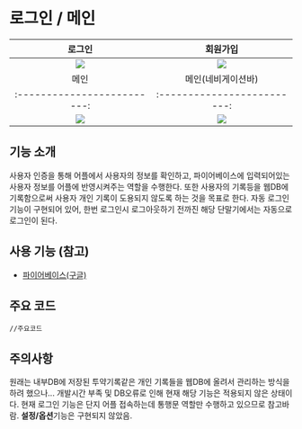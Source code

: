 # 로그인 / 메인

로그인       |  회원가입    
:-------------------------:|:-------------------------:
![](https://user-images.githubusercontent.com/58100710/144952974-d2fb44c4-5eda-4a4d-a96e-d1ee2e3ac51f.png)  |  ![](https://user-images.githubusercontent.com/58100710/144952979-a181cb79-97d5-4ab1-9e82-25ded53d7057.png)
메인       |  메인(네비게이션바)    |
:-------------------------:|:-------------------------:
![](https://user-images.githubusercontent.com/58100710/144952786-12775f8c-56da-4fd2-bbe2-ac0fb609bd9d.png)  | ![](https://user-images.githubusercontent.com/58100710/145129010-f2dc4c2c-1d79-4d4a-ab2e-e314062a0cf5.png)



## 기능 소개
사용자 인증을 통해 어플에서 사용자의 정보를 확인하고, 파이어베이스에 입력되어있는 사용자 정보를 어플에 반영시켜주는 역할을 수행한다. 또한 사용자의 기록등을 웹DB에 기록함으로써 사용자 개인 기록이 도용되지 않도록 하는 것을 목표로 한다. 자동 로그인 기능이 구현되어 있어, 한번 로그인시 로그아웃하기 전까진 해당 단말기에서는 자동으로 로그인이 된다.

## 사용 기능 (참고)
- [파이어베이스(구글)](https://firebase.google.com/?hl=ko)

## 주요 코드
```
//주요코드
```

## 주의사항
원래는 내부DB에 저장된 투약기록같은 개인 기록들을 웹DB에 올려서 관리하는 방식을 하려 했으나... 개발시간 부족 및 DB오류로 인해 현재 해당 기능은 적용되지 않은 상태이다.
현재 로그인 기능은 단지 어플 접속하는데 통행문 역할만 수행하고 있으므로 참고바람.
**설정/옵션**기능은 구현되지 않았음.
